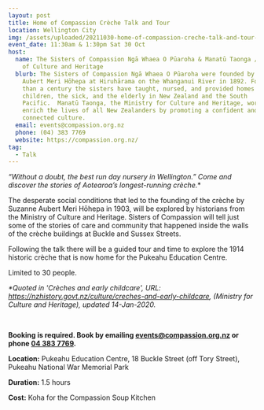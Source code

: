 ```yaml
---
layout: post
title: Home of Compassion Crèche Talk and Tour
location: Wellington City
img: /assets/uploaded/20211030-home-of-compassion-creche-talk-and-tour-image.jpg
event_date: 11:30am & 1:30pm Sat 30 Oct
host:
  name: The Sisters of Compassion Ngā Whaea O Pūaroha & Manatū Taonga / Ministry
    of Culture and Heritage
  blurb: The Sisters of Compassion Ngā Whaea O Pūaroha were founded by Suzanne
    Aubert Meri Hōhepa at Hiruhārama on the Whanganui River in 1892. For more
    than a century the sisters have taught, nursed, and provided homes for
    children, the sick, and the elderly in New Zealand and the South
    Pacific.  Manatū Taonga, the Ministry for Culture and Heritage, works to
    enrich the lives of all New Zealanders by promoting a confident and
    connected culture.
  email: events@compassion.org.nz
  phone: (04) 383 7769
  website: https://compassion.org.nz/
tag:
  - Talk
---
```

**“Without a doubt, the best run day nursery in Wellington.”* Come and discover the stories of Aotearoa’s longest-running crèche.** 

The desperate social conditions that led to the founding of the crèche by Suzanne Aubert Meri Hōhepa in 1903, will be explored by historians from the Ministry of Culture and Heritage. Sisters of Compassion will tell just some of the stories of care and community that happened inside the walls of the crèche buildings at Buckle and Sussex Streets. 

Following the talk there will be a guided tour and time to explore the 1914 historic crèche that is now home for the Pukeahu Education Centre.

Limited to 30 people. 

*\*Quoted in 'Crèches and early childcare', URL: https://nzhistory.govt.nz/culture/creches-and-early-childcare, (Ministry for Culture and Heritage), updated 14-Jan-2020.*

<br>

**Booking is required. Book by emailing [events@compassion.org.nz](mailto:events@compassion.org.nz) or phone [04 383 7769](tel:043837769).**

**Location:** Pukeahu Education Centre, 18 Buckle Street (off Tory Street), Pukeahu National War Memorial Park

**Duration:** 1.5 hours

**Cost:** Koha for the Compassion Soup Kitchen